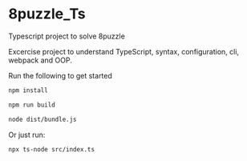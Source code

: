 # 8puzzle_Ts
Typescript project to solve 8puzzle

Excercise project to understand TypeScript, syntax, configuration, cli, webpack and OOP.

Run the following to get started

```bash
npm install

npm run build

node dist/bundle.js
```


Or just run:

```bash
npx ts-node src/index.ts
```
